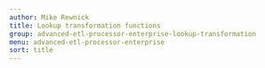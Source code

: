 ```yaml
---
author: Mike Rewnick
title: Lookup transformation functions
group: advanced-etl-processor-enterprise-lookup-transformation
menu: advanced-etl-processor-enterprise
sort: title
---
```

